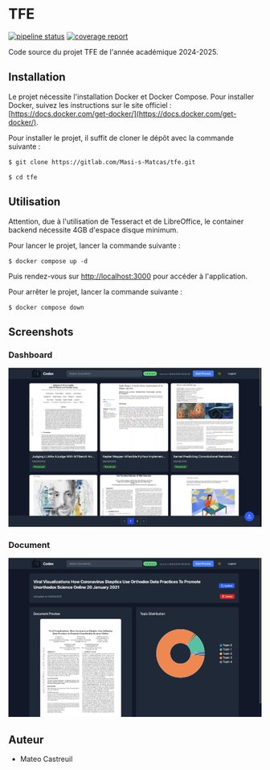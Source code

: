# TFE

[![pipeline status](https://gitlab.com/Masi-s-Matcas/tfe/badges/main/pipeline.svg)](https://gitlab.com/Masi-s-Matcas/tfe/-/commits/main) [![coverage report](https://gitlab.com/Masi-s-Matcas/tfe/badges/main/coverage.svg)](https://gitlab.com/Masi-s-Matcas/tfe/-/commits/main)

Code source du projet TFE de l'année académique 2024-2025.

## Installation

Le projet nécessite l'installation Docker et Docker Compose. Pour installer Docker, suivez les instructions sur le site officiel : [https://docs.docker.com/get-docker/](https://docs.docker.com/get-docker/).


Pour installer le projet, il suffit de cloner le dépôt avec la commande suivante :

```console
$ git clone https://gitlab.com/Masi-s-Matcas/tfe.git
```
```console
$ cd tfe
```

## Utilisation

Attention, due à l'utilisation de Tesseract et de LibreOffice, le container backend nécessite 4GB d'espace disque minimum.

Pour lancer le projet, lancer la commande suivante :

```console
$ docker compose up -d
```
Puis rendez-vous sur [http://localhost:3000](http://localhost:3000) pour accéder à l'application.


Pour arrêter le projet, lancer la commande suivante :

```console
$ docker compose down
```

## Screenshots

### Dashboard
![Dashboard](doc/images/dashboard.png)

### Document
![Document detail](doc/images/document_detail.png)

## Auteur

- Mateo Castreuil
